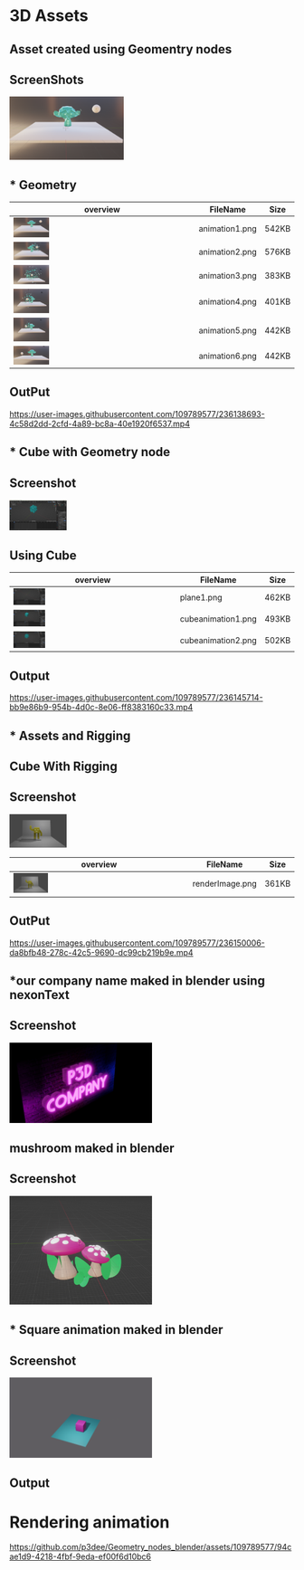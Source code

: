 
# 3D Assets


## Asset created using Geomentry nodes 
## ScreenShots
<img src="https://raw.githubusercontent.com/p3dee/Geometry_nodes_blender/main/Geomentry/animation1.png" width="40%">


## * Geometry

| overview     | FileName      | Size  
| -------------| -------------| --------|
| <img src="https://raw.githubusercontent.com/p3dee/Geometry_nodes_blender/main/Geomentry/animation1.png" width="20%">| animation1.png| 542KB|
|<img src="https://raw.githubusercontent.com/p3dee/Geometry_nodes_blender/main/Geomentry/animation2.png" width="20%"> | animation2.png| 576KB|
|<img src="https://raw.githubusercontent.com/p3dee/Geometry_nodes_blender/main/Geomentry/animation3.png" width="20%"> | animation3.png| 383KB|
| <img src="https://raw.githubusercontent.com/p3dee/Geometry_nodes_blender/main/Geomentry/animation4.png" width="20%">| animation4.png| 401KB|
|<img src="https://raw.githubusercontent.com/p3dee/Geometry_nodes_blender/main/Geomentry/animation5.png" width="20%"> | animation5.png| 442KB|
| <img src="https://raw.githubusercontent.com/p3dee/Geometry_nodes_blender/main/Geomentry/animation6.png" width="20%">| animation6.png| 442KB|)

## OutPut
https://user-images.githubusercontent.com/109789577/236138693-4c58d2dd-2cfd-4a89-bc8a-40e1920f6537.mp4

## * Cube with Geometry node

## Screenshot
<img src="https://raw.githubusercontent.com/p3dee/Geometry_nodes_blender/main/cube/cubeanimation3.png" width="20%">

## Using Cube

| overview     | FileName      | Size  
| -------------| -------------| --------|
| <img src="https://raw.githubusercontent.com/p3dee/Geometry_nodes_blender/main/cube/plane1.png" width="20%">| plane1.png| 462KB|
|<img src="https://raw.githubusercontent.com/p3dee/Geometry_nodes_blender/main/cube/cubeanimation1.png " width="20%"> |cubeanimation1.png| 493KB|
|<img src="https://raw.githubusercontent.com/p3dee/Geometry_nodes_blender/main/cube/cubeanimation3.png" width="20%"> | cubeanimation2.png| 502KB |

## Output
https://user-images.githubusercontent.com/109789577/236145714-bb9e86b9-954b-4d0c-8e06-ff8383160c33.mp4

## * Assets and Rigging

##  Cube With Rigging

## Screenshot
<img src="https://raw.githubusercontent.com/p3dee/Geometry_nodes_blender/main/toy/renderImage.png" width="20%">

| overview     | FileName      | Size  
| -------------| -------------| --------|
| <img src="https://raw.githubusercontent.com/p3dee/Geometry_nodes_blender/main/toy/renderImage.png" width="20%">| renderImage.png| 361KB|

## OutPut
https://user-images.githubusercontent.com/109789577/236150006-da8bfb48-278c-42c5-9690-dc99cb219b9e.mp4

## *our company name maked in blender using nexonText 

## Screenshot
<img src='https://github.com/p3dee/Geometry_nodes_blender/blob/main/neonText/company2.png?raw=true' width='50%'>

##   mushroom maked in blender 

## Screenshot
<img src='https://github.com/p3dee/Geometry_nodes_blender/blob/main/mushroom/mushroom.png?raw=true' width='50%'>


##  * Square animation maked in blender 

## Screenshot
<img src='https://github.com/p3dee/Geometry_nodes_blender/blob/main/square/render.png?raw=true' width='50%'>


 ## Output
# Rendering animation
https://github.com/p3dee/Geometry_nodes_blender/assets/109789577/94cae1d9-4218-4fbf-9eda-ef00f6d10bc6
 






 










